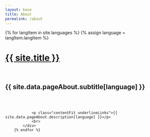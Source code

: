 ```yaml
---
layout: base
title: About
permalink: /about
---
```


<div class="section big">
   <div class="content limited centered">
        {% for langItem in site.languages %}
            {% assign language = langItem.langItem %}
            <div class="lang-section {{ language }}">
                <h1 class="upper"><a href="{{ '/' | prepend: site.baseurl }}">{{ site.title }}</a></h1>
                <br>
                <h2 class="lower">{{ site.data.pageAbout.subtitle[language] }}</h2>
                <br>
                <br>

                <p class="contentFit underlineLinks">{{ site.data.pageAbout.description[language] }}</p>
                <br>
            </div>
        {% endfor %}
   </div>
</div>
